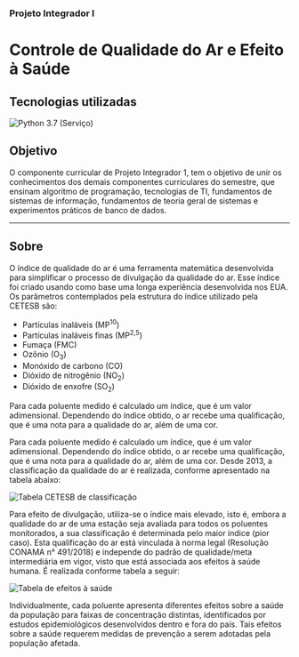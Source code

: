 ### Projeto Integrador I

# Controle de Qualidade do Ar e Efeito à Saúde

## Tecnologias utilizadas

![Python 3.7 (Serviço)](https://img.shields.io/badge/Python-3.11-4b8bbe?logo=Python&logoColor=4b8bbe)

## Objetivo

O componente curricular de Projeto Integrador 1, tem o objetivo de unir os conhecimentos dos demais componentes curriculares do semestre, que ensinam algoritmo de programação, tecnologias de TI, fundamentos de sistemas de informação, fundamentos de teoria geral de sistemas e experimentos práticos de banco de dados.

---

## Sobre

O índice de qualidade do ar é uma ferramenta matemática desenvolvida para simplificar o processo de divulgação da qualidade do ar. Esse índice foi criado usando como base uma longa experiência desenvolvida nos EUA.
Os parâmetros contemplados pela estrutura do índice utilizado pela CETESB são:

- Partículas inaláveis (MP<sup>10</sup>)
- Partículas inaláveis finas (MP<sup>2,5</sup>)
- Fumaça (FMC)
- Ozônio (O<sub>3</sub>)
- Monóxido de carbono (CO)
- Dióxido de nitrogênio (NO<sub>2</sub>)
- Dióxido de enxofre (SO<sub>2</sub>)

Para cada poluente medido é calculado um índice, que é um valor adimensional. Dependendo do índice obtido, o ar recebe uma qualificação, que é uma nota para a qualidade do ar, além de uma cor.

Para cada poluente medido é calculado um índice, que é um valor adimensional. Dependendo do índice obtido, o ar recebe uma qualificação, que é uma nota para a qualidade do ar, além de uma cor. Desde 2013, a classificação da qualidade do ar é realizada, conforme apresentado na tabela abaixo:

![Tabela CETESB de classificação](https://cdn.discordapp.com/attachments/1082412218517291143/1082789160919760986/image.png)

Para efeito de divulgação, utiliza-se o índice mais elevado, isto é, embora a qualidade do ar de uma estação seja avaliada para todos os poluentes monitorados, a sua classificação é determinada pelo maior índice (pior caso).
Esta qualificação do ar está vinculada à norma legal (Resolução CONAMA n° 491/2018) e independe do padrão de qualidade/meta intermediária em vigor, visto que está associada aos efeitos à saúde humana. É realizada conforme tabela a seguir:

![Tabela de efeitos à saúde](https://cdn.discordapp.com/attachments/1082412218517291143/1082788934129557554/image.png)

Individualmente, cada poluente apresenta diferentes efeitos sobre a saúde da população para faixas de concentração distintas, identificados por estudos epidemiológicos desenvolvidos dentro e fora do país. Tais efeitos sobre a saúde requerem medidas de prevenção a serem adotadas pela população afetada.
